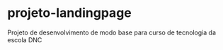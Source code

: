 # projeto-landingpage
Projeto de desenvolvimento de modo base para curso de tecnologia da escola DNC

